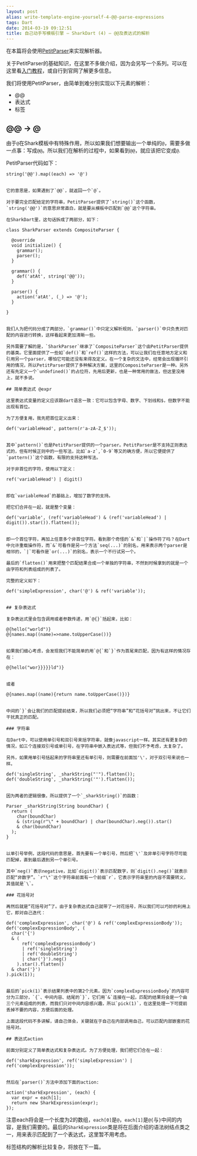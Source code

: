 ```yaml
---
layout: post
alias: write-template-engine-yourself-4-@@-parse-expressions
tags: Dart
date: 2014-03-19 09:12:51
title: 自己动手写模板引擎 – SharkDart (4) – @@及表达式的解析
---
```



在本篇将会使用[PetitParser](https://github.com/renggli/PetitParserDart)来实现解析器。

关于PetitParser的基础知识，在这里不多做介绍，因为会另写一个系列。可以在这里看[入门教程](http://freewind.me/blog/20140318/2393.html)，或自行到官网了解更多信息。

我们将使用PetitParser，由简单到难分别实现以下元素的解析：

*   @@
*   表达式
*   标签

## @@ -> @

由于`@`在Shark模板中有特殊作用，所以如果我们想要输出一个单纯的`@`，需要多做一点事：写成`@@`。所以我们在解析的过程中，如果看到`@@`，就应该把它变成`@`.

PetitParser代码如下：

    string('@@').map((each) => '@')
    

    它的意思是，如果遇到了`@@`，就返回一个`@`。

    对于要完全匹配给定的字符串，PetitParser提供了`string()`这个函数，`string('@@')`的意思非常直白，就是要从模板中匹配到`@@`这个字符串。

    在SharkDart里，这句话拆成了两部分，如下：

    class SharkParser extends CompositeParser {

      @override
      void initialize() {
        grammar();
        parser();
      }

      grammar() {
        def('atAt', string('@@'));
      }

      parser() {
        action('atAt', (_) => '@');
      }

    }
    

    我们人为把代码分成了两部分，`grammar()`中只定义解析规则，`parser()`中只负责对匹配的内容进行转换，这样看起来更加清晰一些。

    另外需要了解的是，`SharkParser`继承了`CompositeParser`这个由PetitParser提供的基类。它里面提供了一些如`def()`和`ref()`这样的方法，可以让我们在任意地方定义和引用另一个parser，哪怕它可能还没有来得及定义。在一个复杂的文法中，经常会出现循环引用的情况，所以PetitParser提供了多种解决方案，这里的CompositeParser是一种。另外还有先定义一个`undefined()`的占位符，先用后更新，也是一种常用的做法，但这里没用上，就不多说。

    ## 简单表达式 @expr

    这里表达式变量的定义应该跟dart语言一致：它可以包含字母、数字、下划线和$，但数字不能出现有首位。

    为了方便复用，我先把首位定义出来：

    def('variableHead', pattern(r'a-zA-Z_$'));
    

    其中`pattern()`也是PetitParser提供的一个parser。PetitParser是不支持正则表达式的，但有时候正则中的一些写法，比如`a-z`,`0-9`等又的确方便，所以它便提供了`pattern()`这个函数，有限的支持这种写法。

    对于非首位的字符，使用以下定义：

    ref('variableHead') | digit()
    

    即在`variableHead`的基础上，增加了数字的支持。

    把它们合并在一起，就是整个变量：

    def('variable', (ref('variableHead') & (ref('variableHead') | digit()).star()).flatten());
    

    即一个首位字符，再加上任意多个非首位字符。看到那个奇怪的`&`和`|`操作符了吗？在Dart中允许重载操作符，而`&`可看作是另一个方法`seq(...)`的别名，用来表示两个parser是相邻的，`|`可看作是`or(...)`的别名，表示一个不行试另一个。

    最后的`flatten()`用来把整个匹配结果合成一个单独的字符串，不然到时候拿到的就是一个由字符和列表组成的列表了。

    完整的定义如下：

    def('simpleExpression', char('@') & ref('variable'));
    

    ## 复杂表达式

    复杂表达式里会包含调用或者参数传递，用`@{}`括起来，比如：

    @{hello("world")}
    @{names.map((name)=>name.toUpperCase())}
    

    如果我们细心考虑，会发现我们不能简单的用`@{`和`}`作为首尾来匹配，因为有这样的情况存在：

    @{hello("wor}}}}}ld")}
    

    或者

    @{names.map((name){return name.toUpperCase()})}
    

    中间的`}`会让我们的匹配提前结束，所以我们必须把“字符串”和“花括号对”挑出来，不让它们干扰真正的匹配。

    ### 字符串

    在Dart中，可以使用单引号和双引号来括字符串，就像javascript一样。其实还有更复杂的情况，如三个连接双引号或单引号，在字符串中嵌入表达式等，但我们不予考虑，太复杂了。

    另外，如果用单引号括起来的字符串里还有单引号，则需要在前面加'\'，对于双引号来说也一样。

    def('singleString', _sharkString("'").flatten());
    def('doubleString', _sharkString('"').flatten());
    

    因为两者的逻辑很像，所以提供了一个`_sharkString()`的函数：

    Parser _sharkString(String boundChar) {
      return (
        char(boundChar)
        & (string(r"\" + boundChar) | char(boundChar).neg()).star()
        & char(boundChar)
      );
    }
    

    以单引号举例，这段代码的意思是，首先要有一个单引号，然后把`\'`及非单引号字符尽可能匹配掉，直到最后遇到另一个单引号。

    其中`neg()`表示negative，比如`digit()`表示匹配数字，则`digit().neg()`就表示匹配“非数字”。`r"\"`这个字符串前面有一个前缀`r`，它表示字符串里的内容不需要转义，其值就是`\`。

    ### 花括号对

    再然后就是“花括号对”了。由于复杂表达式自己就带了一对花括号，所以我们可以巧妙的利用上它，即对自己迭代：

    def('complexExpression', char('@') & ref('complexExpressionBody'));
    def('complexExpressionBody', (
      char('{') 
      & (
          ref('complexExpressionBody')
          | ref('singleString')
          | ref('doubleString')
          | char('}').neg()
        ).star().flatten() 
      & char('}')
    ).pick(1));
    

    最后的`pick(1)`表示结果列表中的第2个元素。因为`complexExpressionBody`的内容可分为三部分，`{`、中间内容、结尾的`}`，它们用`&`连接在一起，匹配的结果将会是一个由三个元素组成的列表，而我们只对中间内容感兴趣，所以`pick(1)`，在这里处理一下可提前丢掉不要的内容，方便后面的处理。

    上面这段代码不多讲解，请自己体会，关键就在于自己在内部调用自己，可以匹配内部嵌套的花括号对。

    ## 表达式action

    前面分别定义了简单表达式和复杂表达式。为了方便处理，我们把它们合在一起：

    def('sharkExpression', ref('simpleExpression') | ref('complexExpression'));
    

    然后在`parser()`方法中添加下面的action:

    action('sharkExpression', (each) {
      var expr = each[1];
      return new SharkExpression(expr);
    });

注意each将会是一个长度为2的数组，`each[0]`是`@`，`each[1]`是`@{`与`}`中间的内容，是我们需要的。最后的`SharkExpression`类是将在后面介绍的语法树结点类之一，用来表示匹配到了一个表达式，这里暂不用考虑。

标签结构的解析比较复杂，将放在下一篇。

